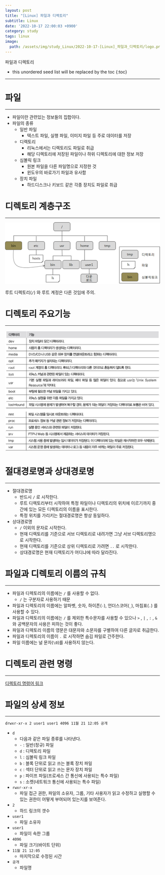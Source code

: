 ```yaml
---
layout: post
title: "[Linux] 파일과 디렉토리"
subtitle: Linux
date: '2022-10-17 22:00:03 +0900'
category: study
tags: linux
image:
  path: /assets/img/study_Linux/2022-10-17-[Linux]_파일과_디렉토리/logo.png
---
```


파일과 디렉토리

<!--more-->

* this unordered seed list will be replaced by the toc
{:toc}

<hr/>

# 파일

---

- 파일이란 관련있는 정보들의 집합이다.
- 파일의 종류
    - 일반 파일
        - 텍스트 파일, 실행 파일, 이미지 파일 등 주로 데이터를 저장
    - 디렉토리
        - 리눅스에서는 디렉토리도 파일로 취급
        - 해당 디렉토리에 저장된 파일이나 하위 디렉토리에 대한 정보 저장
    - 심볼릭 링크
        - 원본 파일을 다른 파일명으로 지정한 것
        - 윈도우의 바로가기 파일과 유사함
    - 장치 파일
        - 하드디스크나 키보드 같은 각종 장치도 파일로 취급

# 디렉토리 계층구조

---

![hierarchy](/assets/img/study_Linux/2022-10-17-[Linux]_파일과_디렉토리/hierarchy.png)

루트 디렉토리(`/`) 와 루트 계정은 다른 것임에 주의.

# 디렉토리 주요기능

---

![directory](/assets/img/study_Linux/2022-10-17-[Linux]_파일과_디렉토리/directory.png)

# 절대경로명과 상대경로명

---

- 절대경로명
    - 반드시 `/` 로 시작한다.
    - 루트 디렉토리부터 시작하여 특정 파일이나 디렉토리의 위치에 이르기까지 중간에 있는 모든 디렉토리의 이름을 표시한다.
    - 특정 위치를 가리키는 절대경로명은 항상 동일하다.
- 상대경로명
    - `/` 이외의 문자로 시작한다.
    - 현재 디렉토리를 기준으로 서브 디렉토리로 내려가면 그냥 서브 디렉토리명으로 시작한다.
    - 현재 디렉토리를 기준으로 상위 디렉토리로 가려면 `..` 로 시작한다.
    - 상대경로명은 현재 디렉토리가 어디냐에 따라 달라진다.

# 파일과 디렉토리 이름의 규칙

---

- 파일과 디렉토리의 이름에는 `/` 를 사용할 수 없다.
    - `/` 는 구분자로 사용하기 때문
- 파일과 디렉토리의 이름에는 알파벳, 숫자, 하이픈(`-`), 언더스코어(`_`), 마침표(`.`) 를 사용할 수 있다.
- 파일과 디렉토리의 이름에는 `/` 를 제외한 특수문자를 사용할 수 있으나 `>` , `|` , `:` , `&` 와 공백문자의 사용은 피하는 것이 좋다.
- 파일과 디렉토리 이름의 영문은 대문자와 소문자를 구별하여 다른 글자로 취급한다.
- 파일과 디렉토리의 이름이 `.` 로 시작하면 숨김 파일로 간주한다.
- 파일 이름에는 널 문자(`\0`)를 사용하지 않는다.

# 디렉토리 관련 명령

---

[디렉토리 명령어 링크](https://heoj10272.github.io/study/Linux-_%EB%A6%AC%EB%88%85%EC%8A%A4_%EB%AA%85%EB%A0%B9%EC%96%B4.html#%EB%94%94%EB%A0%89%ED%86%A0%EB%A6%AC-%EB%AA%85%EB%A0%B9%EC%96%B4)

# 파일의 상세 정보

---

```bash
drwxr-xr-x 2 user1 user1 4096 11월 21 12:05 공개
```

- `d`
    - 다음과 같은 파일 종류를 나타낸다.
    - `-` : 일반(정규) 파일
    - `d` : 디렉토리 파일
    - `l` : 심볼릭 링크 파일
    - `b` : 블록 단위로 읽고 쓰는 블록 장치 파일
    - `c` : 섹터 단위로 읽고 쓰는 문자 장치 파일
    - `p` : 파이프 파일(프로세스 간 통신에 사용되는 특수 파일)
    - `s` : 소켓(네트워크 통신에 사용되는 특수 파일)
- `rwxr-xr-x`
    - 파일 접근 권한, 파일의 소유자, 그룹, 기타 사용자가 읽고 수정하고 실행할 수 있는 권한이 어떻게 부여되어 있는지를 보여준다.
- `2`
    - 하드 링크의 갯수
- `user1`
    - 파일 소유자
- `user1`
    - 파일이 속한 그룹
- `4096`
    - 파일 크기(바이트 단위)
- `11월 21 12:05`
    - 마지막으로 수정된 시간
- `공개`
    - 파일명